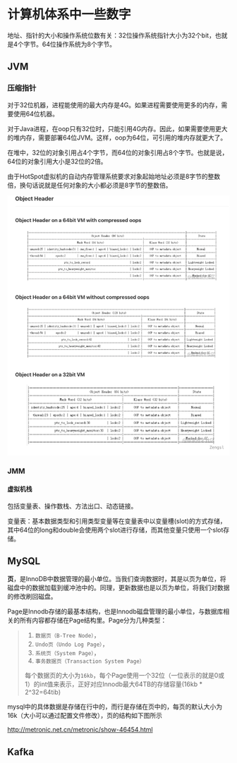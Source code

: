 # 计算机体系中一些数字

地址、指针的大小和操作系统位数有关：32位操作系统指针大小为32个bit，也就是4个字节。64位操作系统为8个字节。

## JVM

### 压缩指针

对于32位机器，进程能使用的最大内存是4G。如果进程需要使用更多的内存，需要使用64位机器。

对于Java进程，在oop只有32位时，只能引用4G内存。因此，如果需要使用更大的堆内存，需要部署64位JVM。这样，oop为64位，可引用的堆内存就更大了。

在堆中，32位的对象引用占4个字节，而64位的对象引用占8个字节。也就是说，64位的对象引用大小是32位的2倍。

由于HotSpot虚拟机的自动内存管理系统要求对象起始地址必须是8字节的整数倍，换句话说就是任何对象的大小都必须是8字节的整数倍。

![image-20220107165913747](images/img_1.png)

### JMM

#### 虚拟机栈

包括变量表、操作数栈、方法出口、动态链接。

变量表：基本数据类型和引用类型变量等在变量表中以变量槽(slot)的方式存储，其中64位的long和double会使用两个slot进行存储，而其他变量只使用一个slot存储。

## MySQL

**页**，是InnoDB中数据管理的最小单位。当我们查询数据时，其是以页为单位，将磁盘中的数据加载到缓冲池中的。同理，更新数据也是以页为单位，将我们对数据的修改刷回磁盘。

Page是Innodb存储的最基本结构，也是Innodb磁盘管理的最小单位，与数据库相关的所有内容都存储在Page结构里。Page分为几种类型：

> 1. `数据页（B-Tree Node）`，
> 2. `Undo页（Undo Log Page）`，
> 3. `系统页（System Page）`，
> 4. `事务数据页（Transaction System Page）`
>
> 每个数据页的大小为`16kb`，每个Page使用一个32位（一位表示的就是0或1）的int值来表示，正好对应Innodb最大64TB的存储容量(16kb * 2^32=64tib)

mysql中的具体数据是存储在行中的，而行是存储在页中的，每页的默认大小为16k（大小可以通过配置文件修改），页的结构如下图所示

http://metronic.net.cn/metronic/show-46454.html

## Kafka